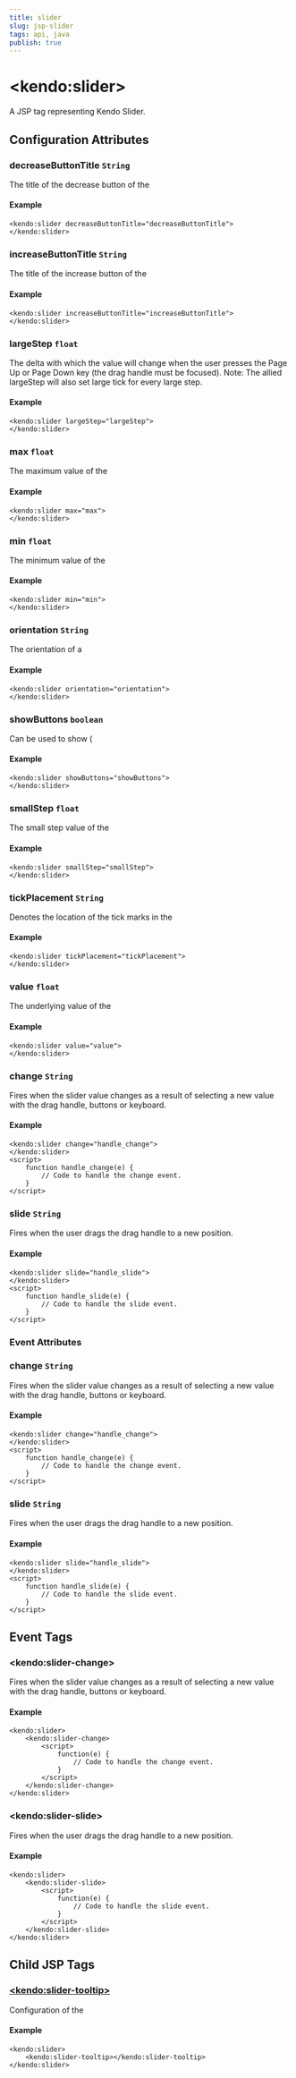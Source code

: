 ```yaml
---
title: slider
slug: jsp-slider
tags: api, java
publish: true
---
```


# \<kendo:slider\>
A JSP tag representing Kendo Slider.


## Configuration Attributes


### decreaseButtonTitle `String`

The title of the decrease button of the

#### Example
    <kendo:slider decreaseButtonTitle="decreaseButtonTitle">
    </kendo:slider>



### increaseButtonTitle `String`

The title of the increase button of the

#### Example
    <kendo:slider increaseButtonTitle="increaseButtonTitle">
    </kendo:slider>



### largeStep `float`

The delta with which the value will change when the user presses the Page Up or Page Down key (the drag
handle must be focused). Note: The allied largeStep will also set large tick for every large step.

#### Example
    <kendo:slider largeStep="largeStep">
    </kendo:slider>



### max `float`

The maximum value of the

#### Example
    <kendo:slider max="max">
    </kendo:slider>



### min `float`

The minimum value of the

#### Example
    <kendo:slider min="min">
    </kendo:slider>



### orientation `String`

The orientation of a

#### Example
    <kendo:slider orientation="orientation">
    </kendo:slider>



### showButtons `boolean`

Can be used to show (

#### Example
    <kendo:slider showButtons="showButtons">
    </kendo:slider>



### smallStep `float`

The small step value of the

#### Example
    <kendo:slider smallStep="smallStep">
    </kendo:slider>



### tickPlacement `String`

Denotes the location of the tick marks in the

#### Example
    <kendo:slider tickPlacement="tickPlacement">
    </kendo:slider>



### value `float`

The underlying value of the

#### Example
    <kendo:slider value="value">
    </kendo:slider>



### change `String`

Fires when the slider value changes as a result of selecting a new value with the drag handle, buttons or keyboard.

#### Example
    <kendo:slider change="handle_change">
    </kendo:slider>
    <script>
        function handle_change(e) {
            // Code to handle the change event.
        }
    </script>



### slide `String`

Fires when the user drags the drag handle to a new position.

#### Example
    <kendo:slider slide="handle_slide">
    </kendo:slider>
    <script>
        function handle_slide(e) {
            // Code to handle the slide event.
        }
    </script>



### Event Attributes


### change `String`

Fires when the slider value changes as a result of selecting a new value with the drag handle, buttons or keyboard.

#### Example
    <kendo:slider change="handle_change">
    </kendo:slider>
    <script>
        function handle_change(e) {
            // Code to handle the change event.
        }
    </script>



### slide `String`

Fires when the user drags the drag handle to a new position.

#### Example
    <kendo:slider slide="handle_slide">
    </kendo:slider>
    <script>
        function handle_slide(e) {
            // Code to handle the slide event.
        }
    </script>


## Event Tags
 

### \<kendo:slider-change\>

Fires when the slider value changes as a result of selecting a new value with the drag handle, buttons or keyboard.

#### Example
    <kendo:slider>
        <kendo:slider-change>
            <script>
                function(e) {
                    // Code to handle the change event.
                }
            </script>
        </kendo:slider-change>
    </kendo:slider>

 

### \<kendo:slider-slide\>

Fires when the user drags the drag handle to a new position.

#### Example
    <kendo:slider>
        <kendo:slider-slide>
            <script>
                function(e) {
                    // Code to handle the slide event.
                }
            </script>
        </kendo:slider-slide>
    </kendo:slider>

 

## Child JSP Tags

### [\<kendo:slider-tooltip\>](/api/wrappers/jsp/slider/tooltip)

Configuration of the

#### Example

    <kendo:slider>
        <kendo:slider-tooltip></kendo:slider-tooltip>
    </kendo:slider>
   
